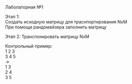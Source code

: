 Лаболаторная №1  

Этап 1:  
Создать исходную матрицу для траснпортирования NxM  
При помощи рандомайзера заполнить матрицу  

Этап 2:
Транспонировать матрицу NxM  

Контрольный пример:  
1 2 3    
3 4 5  
->  
1 3  
2 4  
3 5   